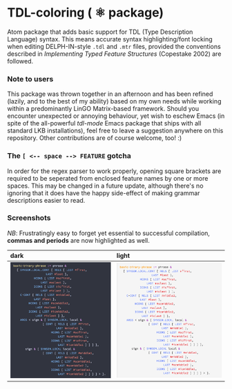 # TDL-coloring ( ⚛ package)
Atom package that adds basic support for TDL (Type Description Language) syntax. This means accurate syntax highlighting/font locking when editing DELPH-IN-style `.tdl` and `.mtr` files, provided the conventions described in *Implementing Typed Feature Structures* (Copestake 2002) are followed. 

### Note to users

This package was thrown together in an afternoon and has been refined (lazily, and to the best of my ability) based on my own needs while working within a predominantly LinGO Matrix-based framework. Should you encounter unexpected or annoying behaviour, yet wish to eschew Emacs (in spite of the all-powerful *tdl-mode* Emacs package that ships with all standard LKB installations), feel free to leave a suggestion anywhere on this repository. Other contributions are of course welcome, too! :) 

### The `[ <-- space --> FEATURE` gotcha 

In order for the regex parser to work properly, opening square brackets are required to be seperated from enclosed feature names by one or more spaces. This may be changed in a future update, although there's no ignoring that it does have the happy side-effect of making grammar descriptions easier to read. 

### Screenshots

*NB*: Frustratingly easy to forget yet essential to successful compilation, **commas and periods** are now highlighted as well. 

dark                                                                                          | light
:--------------------------------------------------------------------------------------------- | :------------------------------------------------------------------------------------
![](https://raw.githubusercontent.com/lemontheme/tdl-coloring/master/screenshots/dark_tdl.png) | ![](https://raw.githubusercontent.com/lemontheme/tdl-coloring/master/screenshots/light_tdl.png)
